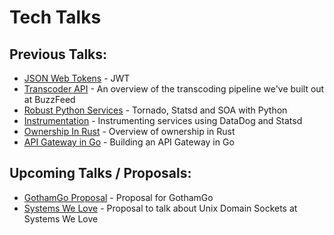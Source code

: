 # Tech Talks

## Previous Talks:

- [JSON Web Tokens](json-web-tokens/slides.html) - JWT
- [Transcoder API](transcoder-api/index.html) - An overview of the transcoding pipeline we've built out at BuzzFeed
- [Robust Python Services](robust-python-services/slides.html) - Tornado, Statsd and SOA with Python
- [Instrumentation](instrumentation/README.md) - Instrumenting services using DataDog and Statsd
- [Ownership In Rust](rust-ownership/README.md) - Overview of ownership in Rust
- [API Gateway in Go](gateway-go/README.md) - Building an API Gateway in Go

## Upcoming Talks / Proposals:

- [GothamGo Proposal](gothamgo/README.md) - Proposal for GothamGo
- [Systems We Love](systems-we-love) - Proposal to talk about Unix Domain Sockets at Systems We Love



